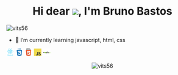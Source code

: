 <h1 align="center">Hi dear <img src="https://raw.githubusercontent.com/kaueMarques/kaueMarques/master/hi.gif" width="30px">, I'm Bruno Bastos</h1>

<p align="left"> <img src="https://komarev.com/ghpvc/?username=vits56" alt="vits56" /> </p>


- 🌱 I’m currently learning javascript, html, css
<p align="left">
<img src="https://raw.githubusercontent.com/devicons/devicon/master/icons/react/react-original-wordmark.svg" alt="react" width="20" height="20"/>
<img src="https://raw.githubusercontent.com/devicons/devicon/master/icons/css3/css3-plain-wordmark.svg" alt="css3"  width="20" height="20"/>
<img src="https://raw.githubusercontent.com/devicons/devicon/master/icons/html5/html5-original-wordmark.svg" alt="html5"  width="20" height="20"/>
<img src="https://raw.githubusercontent.com/devicons/devicon/master/icons/javascript/javascript-original.svg" alt="javascript" width="20" height="20"/>
<img src="https://raw.githubusercontent.com/devicons/devicon/master/icons/nodejs/nodejs-original-wordmark.svg" alt="nodejs" width="20" height="20"/></p><p align="center">

  
<img src="https://github-readme-stats.vercel.app/api?username=vits56&show_icons=true" alt="vits56"/> 
</p>
